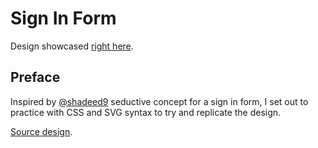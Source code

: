 # Sign In Form

Design showcased [right here](https://codepen.io/borntofrappe/full/QPERXL).

## Preface

Inspired by [@shadeed9](https://twitter.com/shadeed9) seductive concept for a sign in form, I set out to practice with CSS and SVG syntax to try and replicate the design.

[Source design](https://dribbble.com/shots/2531066-Login-Error-Animation).
